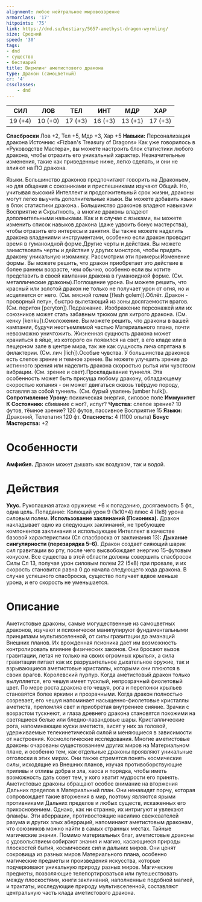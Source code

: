 ```yaml
---
alignment: любое нейтральное мировоззрение
armorclass: '17'
hitpoints: '75'
link: https://dnd.su/bestiary/5657-amethyst-dragon-wyrmling/
size: Средний
speed: '30'
tags:
- dnd
- существо
- бестиарий
title: Вирмлинг аметистового дракона
type: Дракон (самоцветный)
cr: '4'
cssclasses:
    - dnd
---
```



| СИЛ | ЛОВ | ТЕЛ | ИНТ | МДР | ХАР |
|---|---|---|---|---|---|
| 19 (+4) | 10 (+0) | 17 (+3) | 16 (+3) | 13 (+1) | 17 (+3) |
**Спасброски** Лов +2, Тел +5, Мдр +3, Хар +5
**Навыки:** Персонализация дракона
Источник: «Fizban's Treasury of Dragons»
Как уже говорилось в «Руководстве Мастера», вы можете настроить блок статистики любого дракона, чтобы отразить его уникальный характер. Незначительные изменения, такие как приведенные ниже, легко сделать, и они не влияют на ПО дракона.

Языки. Большинство драконов предпочитают говорить на Драконьем, но для общения с союзниками и приспешниками изучают Общий. Но, учитывая высокий Интеллект и продолжительный срок жизни, драконы могут легко выучить дополнительные языки. Вы можете добавить языки в блок статистики дракона.. Большинство драконов владеют навыками Восприятие и Скрытность, а многие драконы владеют дополнительными навыками. Как и в случае с языками, вы можете изменить список навыков дракона (даже удвоить бонус мастерства), чтобы отразить его интересы и занятия. Вы также можете наделить дракона владениями инструментами, особенно если дракон проводит время в гуманоидной форме.Другие черты и действия. Вы можете заимствовать черты и действия у других монстров, чтобы придать дракону уникальную изюминку. Рассмотрим эти примеры:Изменение формы. Вы можете решить, что дракон приобретает это действие в более раннем возрасте, чем обычно, особенно если вы хотите представить в своей кампании дракона в гуманоидной форме. (См. металлические драконы).Поглощение урона. Вы можете решить, что красный или золотой дракон не только не получает урон от огня, но и исцеляется от него. (См. мясной голем [flesh golem]).Облёт. Дракон - проворный летун, быстро вылетающий из зоны досягаемости врагов. (См. перитон [peryton]).Подражание. Изображение персонажей или их союзников может стать забавным трюком для хитрого дракона. (См. кенку [kenku]).Омоложение. Вы можете решить, что драконы в вашей кампании, будучи неотъемлемой частью Материального плана, почти невозможно уничтожить. Жизненная сущность дракона может храниться в яйце, из которого он появился на свет, в его кладе или в пещерном зале в центре мира, так же как сущность лича спрятана в филактерии. (См. лич [lich]).Особые чувства. У большинства драконов есть слепое зрение и темное зрение. Вы можете улучшить зрение до истинного зрения или наделить дракона скоростью рытья или чувством вибрации. (См. зрение и свет).Прокладывание туннеля.  Эта особенность может быть присуща любому дракону, обладающему скоростью копания - он может двигаться сквозь твёрдую породу, оставляя за собой туннель. (См. бурый увалень [umber hulk]).
**Сопротивление Урону:** психическая энергия, силовое поле
**Иммунитет К Состоянию:** сбивание с ног?, испуг?
**Чувства:** слепое зрение? 10 футов, тёмное зрение? 120 футов, пассивное Восприятие 15
**Языки:** Драконий, Телепатия 120 фт.
**Опасность:** 4 (1100 опыта)
**Бонус Мастерства:** +2


# Особенности
**Амфибия.** Дракон может дышать как воздухом, так и водой.


# Действия
**Укус.** Рукопашная атака оружием: +6 к попаданию, досягаемость 5 фт., одна цель. Попадание: Колющий урон 9 (1к10+4) плюс 4 (1к8) урона силовым полем.
**Использование заклинаний (Псионика).** Дракон накладывает одно из следующих заклинаний, не требующее компонентов заклинания и использующее Интеллект в качестве базовой характеристики (Сл спасброска от заклинания 13):
**Дыхание сингулярности (перезарядка 5–6).** Дракон создает сияющий шарик сил гравитации во рту, после чего высвобождает энергию 15-футовым конусом. Все существа в этой области должны совершить спасбросок Силы Сл 13, получая урон силовым полем 22 (5к8) при провале, и их скорость становится равна 0 до начала следующего хода дракона. В случае успешного спасброска, существо получает вдвое меньше урона, и его скорость не уменьшается.


# Описание
Аметистовые драконы, самые могущественные из самоцветных драконов, изучают и псионически манипулируют фундаментальными принципами мультивселенной, от силы гравитации до эманаций Внешних планов. Их врожденная псионика дает им возможность контролировать влияние физических законов. Они бросают вызов гравитации, летая не только на своих огромных крыльях, а сила гравитации питает как их разрушительное дыхательное оружие, так и взрывающиеся аметистовые кристаллы, которыми они плюются в своих врагов. Королевский пурпур. Когда аметистовый дракон только вылупляется, его чешуя имеет тусклый, непрозрачный фиолетовый цвет. По мере роста дракона его чешуя, рога и перепонки крыльев становятся более яркими и прозрачными. Когда дракон полностью созревает, его чешуя напоминает насыщенно-фиолетовые кристаллы аметиста, преломляя свет и приобретая внутреннее сияние. Зрачки с возрастом тускнеют, и глаза древнего дракона становятся похожими на светящиеся белые или бледно-лавандовые шары. Кристаллические рога, напоминающие куски аметиста, висят у них за головой, удерживаемые телекинетической силой и меняющиеся в зависимости от настроения. Космологические исследования. Многие аметистовые драконы очарованы существованием других миров на Материальном плане, и особенно тем, как отдельные драконы проявляют уникальные отголоски в этих мирах. Они также стремятся понять космические силы, исходящие из Внешних планов, изучая противоборствующие приливы и отливы добра и зла, хаоса и порядка, чтобы иметь возможность дать совет тем, у кого хватит мудрости его принять. Аметистовые драконы обращают особое внимание на вторжения Дальних пределов в Материальный план. Они ненавидят порчу, которая сопровождает такие вторжения в мир, поэтому являются ярыми противниками Дальних пределов и любых существ, искаженных его прикосновением. Однако, как ни странно, их интригуют и увлекают фламфы. Эти аберрации, противостоящие насилию свежевателей разума и других злых аберраций, напоминают аметистовым драконам, что союзников можно найти в самых странных местах. Тайные магические знания. Помимо материальных благ, аметистовые драконы с удовольствием собирают знания и магию, касающиеся природы плоскостей бытия, космических сил и дальних миров. Они ценят сокровища из разных миров Материального плана, особенно магические предметы и произведения искусства, которые подчеркивают уникальную природу разных миров. Магические предметы, позволяющие телепортироваться или путешествовать между плоскостями, книги заклинаний, наполненные подобной магией, и трактаты, исследующие природу мультивселенной, составляют центральную часть клада аметистового дракона.